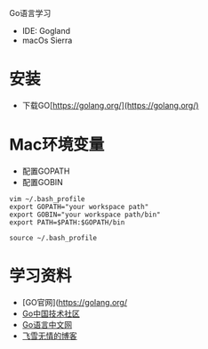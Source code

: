 Go语言学习

* IDE: Gogland
* macOs Sierra

# 安装

* 下载GO[https://golang.org/](https://golang.org/)

# Mac环境变量

* 配置GOPATH
* 配置GOBIN

```
vim ~/.bash_profile
export GOPATH="your workspace path"
export GOBIN="your workspace path/bin"
export PATH=$PATH:$GOPATH/bin

source ~/.bash_profile
```

# 学习资料

* [GO官网](https://golang.org/
* [Go中国技术社区](https://gocn.io/)
* [Go语言中文网](http://studygolang.com/)
* [飞雪无情的博客](http://www.flysnow.org/)